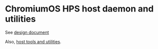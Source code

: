 # ChromiumOS HPS host daemon and utilities

See [design document](https://goto.google.com/cros-hps-nx17-dd)

Also, [host tools and utilities](util/README.md).
